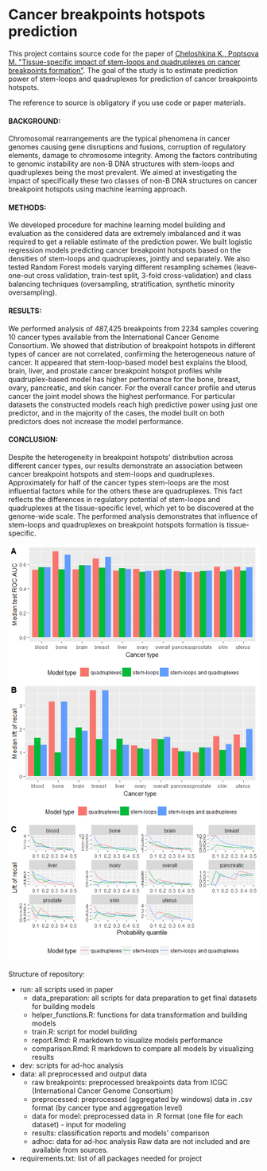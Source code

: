 # Cancer breakpoints hotspots prediction

This project contains source code for the paper of [Cheloshkina K., Poptsova M. "Tissue-specific impact of stem-loops and quadruplexes on cancer breakpoints formation"](https://bmccancer.biomedcentral.com/articles/10.1186/s12885-019-5653-x).
The goal of the study is to estimate prediction power of stem-loops and quadruplexes for prediction of cancer breakpoints hotspots.

The reference to source is obligatory if you use code or paper materials.

#### BACKGROUND:
Chromosomal rearrangements are the typical phenomena in cancer genomes causing gene disruptions and fusions, corruption of regulatory elements, damage to chromosome integrity. Among the factors contributing to genomic instability are non-B DNA structures with stem-loops and quadruplexes being the most prevalent. We aimed at investigating the impact of specifically these two classes of non-B DNA structures on cancer breakpoint hotspots using machine learning approach.

#### METHODS:
We developed procedure for machine learning model building and evaluation as the considered data are extremely imbalanced and it was required to get a reliable estimate of the prediction power. We built logistic regression models predicting cancer breakpoint hotspots based on the densities of stem-loops and quadruplexes, jointly and separately. We also tested Random Forest models varying different resampling schemes (leave-one-out cross validation, train-test split, 3-fold cross-validation) and class balancing techniques (oversampling, stratification, synthetic minority oversampling).

#### RESULTS:
We performed analysis of 487,425 breakpoints from 2234 samples covering 10 cancer types available from the International Cancer Genome Consortium. We showed that distribution of breakpoint hotspots in different types of cancer are not correlated, confirming the heterogeneous nature of cancer. It appeared that stem-loop-based model best explains the blood, brain, liver, and prostate cancer breakpoint hotspot profiles while quadruplex-based model has higher performance for the bone, breast, ovary, pancreatic, and skin cancer. For the overall cancer profile and uterus cancer the joint model shows the highest performance. For particular datasets the constructed models reach high predictive power using just one predictor, and in the majority of the cases, the model built on both predictors does not increase the model performance.




#### CONCLUSION:
Despite the heterogeneity in breakpoint hotspots' distribution across different cancer types, our results demonstrate an association between cancer breakpoint hotspots and stem-loops and quadruplexes. Approximately for half of the cancer types stem-loops are the most influential factors while for the others these are quadruplexes. This fact reflects the differences in regulatory potential of stem-loops and quadruplexes at the tissue-specific level, which yet to be discovered at the genome-wide scale. The performed analysis demonstrates that influence of stem-loops and quadruplexes on breakpoint hotspots formation is tissue-specific.

![Results](Figure_5.png "Comparison of different models' performance by cancer type")


Structure of repository:
- run: all scripts used in paper
    - data_preparation: all scripts for data preparation to get final datasets for building models
    - helper_functions.R: functions for data transformation and building models 
    - train.R: script for model building
    - report.Rmd: R markdown to visualize models performance
    - comparison.Rmd: R markdown to compare all models by visualizing results
- dev: scripts for ad-hoc analysis
- data: all preprocessed and output data
   - raw breakpoints: preprocessed breakpoints data from ICGC (International Cancer Genome Consortium)
   - preprocessed: preprocessed (aggregated by windows) data in .csv format (by cancer type and aggregation level)
   - data for model: preprocessed data in .R format (one file for each dataset) - input for modeling
   - results: classification reports and models' comparison
   - adhoc: data for ad-hoc analysis
   Raw data are not included and are available from sources.
- requirements.txt: list of all packages needed for project
